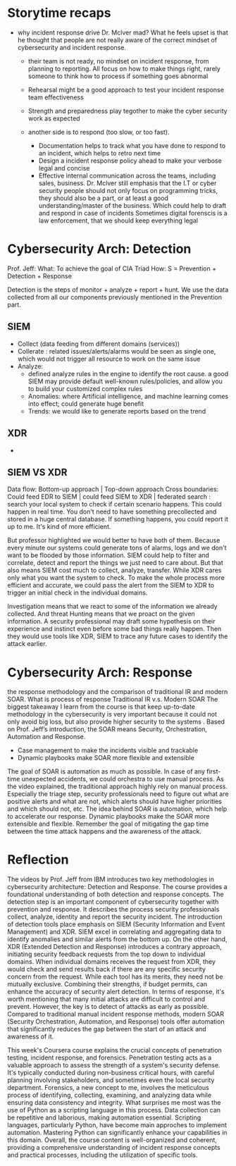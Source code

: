 # Storytime recaps
- why incident response drive Dr. Mclver mad? What he feels upset is that he thought that people are not really aware of the correct mindset of cybersecurity and incident response.
	- their team is not ready, no mindset on incident response, from planning to reporting. All focus on how to make things right, rarely someone to think how to process if something goes abnormal
	- Rehearsal might be a good approach to test your incident response team effectiveness
	- Strength and preparedness play tegother to make the cyber security work as expected

	- another side is to respond (too slow, or too fast). 
		- Documentation helps to track what you have done to respond to an incident, which helps to retro next time
		- Design a incident response policy ahead to make your verbose legal and concise
		- Effective internal communication across the teams, including sales, business. Dr. Mclver still emphasis that the I.T or cyber security people should not only focus on programming tricks, they should also be a part, or at least a good understanding/master of the business. Which could help to draft and respond in case of incidents
	Sometimes digital forenscis is a law enforcement, that we should keep everything legal

# Cybersecurity Arch: Detection
Prof. Jeff: 
What: To achieve the goal of CIA Triad
How: S = Prevention + Detection + Response

Detection is the steps of monitor + analyze + report + hunt. We use the data collected from all our components previously mentioned in the Prevention part. 

## SIEM
* Collect (data feeding from different domains (services))
* Collerate : related issues/alerts/alarms would be seen as single one, which would not trigger all resource to work on the same issue
* Analyze: 
	* defined analyze rules in the engine to identify the root cause. a good SIEM may provide default well-known rules/policies, and allow you to build your customized complex rules
	* Anomalies: where Artificial intelligence, and machine learning comes into effect; could generate huge benefit
	* Trends: we would like to generate reports based on the trend
## XDR
* 

## SIEM VS XDR
Data flow: Bottom-up approach | Top-down approach
Cross boundaries: Could feed EDR to SIEM | could feed SIEM to XDR
 | federated search : search your local system to check if certain scenario happens. This could happen in real time. You don't need to have something precollected and stored in a huge central database. If something happens, you could report it up to me. It's kind of more efficient.

 But professor highlighted we would better to have both of them. Because every minute our systems could generate tons of alarms, logs and we don't want to be flooded by those information. SIEM could help to filter and correlate, detect and report the things we just need to care about. But that also means SIEM cost much to collect, analyze, transfer. While XDR cares only what you want the system to check. To make the whole process more efficient and accurate, we could pass the alert from the SIEM to XDR to trigger an initial check in the individual domains.

 Investigation means that we react to some of the information we already collected. And threat Hunting means that we proact on the given information. A security professional may draft some hypothesis on their experience and instinct even before some bad things really happen. Then they would use tools like XDR, SIEM to trace any future cases to identify the attack earlier.

# Cybersecurity Arch: Response
the response methodology and the comparison of traditional IR and modern SOAR.
What is process of response
Traditional IR v.s. Modern SOAR
The biggest takeaway I learn from the course is that keep up-to-date methodology in the cybersecurity is very important because it could not only avoid big loss, but also provide higher security to the systems . Based on Prof. Jeff’s introduction, the SOAR means Security, Orchestration, Automation and Response. 
* Case management to make the incidents visible and trackable
* Dynamic playbooks make SOAR more flexible and extensible

The goal of SOAR is automation as much as possible. In case of any first-time unexpected accidents, we could orchestra to use manual process. As the video explained, the traditional approach highly rely on manual process. Especially the triage step, security professionals need to figure out what are positive alerts and what are not, which alerts should have higher priorities and which should not, etc. The idea behind SOAR is automation, which help to accelerate our response. Dynamic playbooks make the SOAR more extensible and flexible. Remember the goal of mitigating the gap time between the time attack happens and the awareness of the attack.



# Reflection
The videos by Prof. Jeff from IBM introduces two key methodologies in cybersecurity architecture: Detection and Response. The course provides a foundational understanding of both detection and response concepts. The detection step is an important component of cybersecurity together with prevention and response. It describes the process security professionals collect, analyze, identity and report the security incident. The introduction of detection tools place emphasis on SIEM (Security Information and Event Management) and XDR. SIEM excel in correlating and aggregating data to identify anomalies and similar alerts from the bottom up. On the other hand, XDR (Extended Detection and Response) introduces a contrary approach, initiating security feedback requests from the top down to individual domains. When individual domains receives the request from XDR, they would check and send results back if there are any specific security concern from the request. While each tool has its merits, they need not be mutually exclusive. Combining their strengths, if budget permits, can enhance the accuracy of security alert detection. In terms of response, it's worth mentioning that many initial attacks are difficult to control and prevent. However, the key is to detect of attacks as early as possible. Compared to traditional manual incident response methods, modern SOAR (Security Orchestration, Automation, and Response) tools offer automation that significantly reduces the gap between the start of an attack and awareness of it.

This week's Coursera course explains the crucial concepts of penetration testing, incident response, and forensics. Penetration testing acts as a valuable approach to assess the strength of a system's security defense. It's typically conducted during non-business critical hours, with careful planning involving stakeholders, and sometimes even the local security department. Forensics, a new concept to me, involves the meticulous process of identifying, collecting, examining, and analyzing data while ensuring data consistency and integrity. What surprises me most was the use of Python as a scripting language in this process. Data collection can be repetitive and laborious, making automation essential. Scripting languages, particularly Python, have become main approches to implement automation. Mastering Python can significantly enhance your capabilities in this domain. Overall, the course content is well-organized and coherent, providing a comprehensive understanding of incident response concepts and practical processes, including the utilization of specific tools.